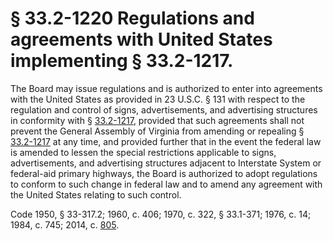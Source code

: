 # § 33.2-1220 Regulations and agreements with United States implementing § 33.2-1217.

<p>The Board may issue regulations and is authorized to enter into agreements with the United States as provided in 23 U.S.C. § 131 with respect to the regulation and control of signs, advertisements, and advertising structures in conformity with § <a href='http://law.lis.virginia.gov/vacode/33.2-1217/'>33.2-1217</a>, provided that such agreements shall not prevent the General Assembly of Virginia from amending or repealing § <a href='http://law.lis.virginia.gov/vacode/33.2-1217/'>33.2-1217</a> at any time, and provided further that in the event the federal law is amended to lessen the special restrictions applicable to signs, advertisements, and advertising structures adjacent to Interstate System or federal-aid primary highways, the Board is authorized to adopt regulations to conform to such change in federal law and to amend any agreement with the United States relating to such control.</p><p>Code 1950, § 33-317.2; 1960, c. 406; 1970, c. 322, § 33.1-371; 1976, c. 14; 1984, c. 745; 2014, c. <a href='http://lis.virginia.gov/cgi-bin/legp604.exe?141+ful+CHAP0805'>805</a>.</p>